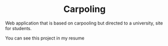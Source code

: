 <h1 align="center"> Carpoling </h1>

Web application that is based on carpooling but directed to a university, site for students.

You can see this project in my resume
